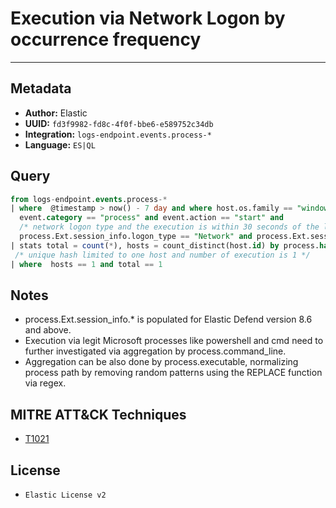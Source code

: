 # Execution via Network Logon by occurrence frequency

---

## Metadata

- **Author:** Elastic
- **UUID:** `fd3f9982-fd8c-4f0f-bbe6-e589752c34db`
- **Integration:** `logs-endpoint.events.process-*`
- **Language:** `ES|QL`

## Query

```sql
from logs-endpoint.events.process-*
| where  @timestamp > now() - 7 day and where host.os.family == "windows" and 
  event.category == "process" and event.action == "start" and 
  /* network logon type and the execution is within 30 seconds of the logon time */
  process.Ext.session_info.logon_type == "Network" and process.Ext.session_info.relative_logon_time <= 30
| stats total = count(*), hosts = count_distinct(host.id) by process.hash.sha256, process.Ext.session_info.client_address, user.name, process.parent.name
 /* unique hash limited to one host and number of execution is 1 */
| where  hosts == 1 and total == 1
```

## Notes

- process.Ext.session_info.* is populated for Elastic Defend version 8.6 and above.
- Execution via legit Microsoft processes like powershell and cmd need to further investigated via aggregation by process.command_line.
- Aggregation can be also done by process.executable, normalizing process path by removing random patterns using the REPLACE function via regex.
## MITRE ATT&CK Techniques

- [T1021](https://attack.mitre.org/techniques/T1021)

## License

- `Elastic License v2`
